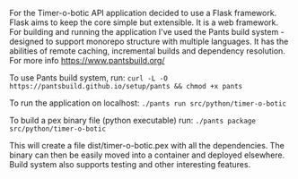 For the Timer-o-botic API application decided to use a Flask framework. Flask aims to keep the core simple but extensible. It is a web framework.
For building and running the application I've used the Pants build system - designed to support monorepo structure with multiple languages. It has the abilities of remote caching, incremental builds and dependency resolution. For more info https://www.pantsbuild.org/

To use Pants build system, run:
`curl -L -O https://pantsbuild.github.io/setup/pants && chmod +x pants`

To run the application on localhost:
`./pants run src/python/timer-o-botic`

To build a pex binary file (python executable) run:
`./pants package src/python/timer-o-botic`

This will create a file dist/timer-o-botic.pex with all the dependencies.
The binary can then be easily moved into a container and deployed elsewhere.
Build system also supports testing and other interesting features.
